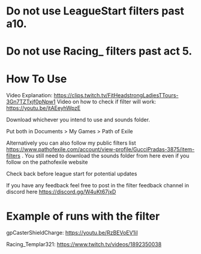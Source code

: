 # Do not use LeagueStart filters past a10.
# Do not use Racing_ filters past act 5. 


# How To Use
Video Explanation: https://clips.twitch.tv/FitHeadstrongLadiesTTours-3Gn7TZTxjf0pNpw1
Video on how to check if filter will work: https://youtu.be/jtAEeyhWpzE

Download whichever you intend to use and sounds folder. 


Put both in Documents > My Games > Path of Exile

Alternatively you can also follow my public filters list https://www.pathofexile.com/account/view-profile/GucciPradas-3875/item-filters . You still need to download the sounds folder from here even if you follow on the pathofexile website

Check back before league start for potential updates

If you have any feedback feel free to post in the filter feedback channel in discord here  https://discord.gg/W4uKt67jxD

# Example of runs with the filter


gpCasterShieldCharge: https://youtu.be/RzBEVoEV1iI

Racing_Templar321: https://www.twitch.tv/videos/1892350038



